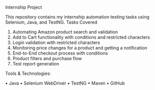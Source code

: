 Internship Project

This repository contains my internship automation testing tasks using Selenium, Java, and TestNG.
Tasks Covered
1.	Automating Amazon product search and validation
2.	Add to Cart functionality with conditions and restricted characters
3.	Login validation with restricted characters
4.	Monitoring price changes for a product and getting a notification
5.	End-to-End checkout process with conditions
6.	Product filters and purchase flow
7.	Test report generation
   
Tools & Technologies:

•	Java
•	Selenium WebDriver
•	TestNG
•	Maven
•	GitHub

